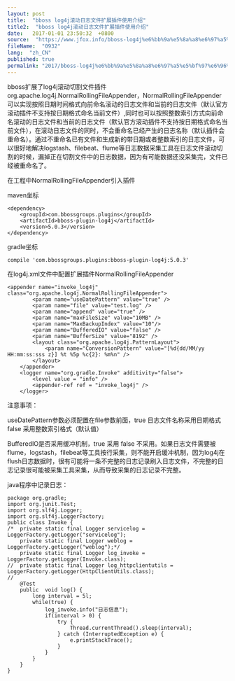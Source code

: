 ```yaml
---
layout: post
title:  "bboss log4j滚动日志文件扩展插件使用介绍"
title2:  "bboss log4j滚动日志文件扩展插件使用介绍"
date:   2017-01-01 23:50:32  +0800
source:  "https://www.jfox.info/bboss-log4j%e6%bb%9a%e5%8a%a8%e6%97%a5%e5%bf%97%e6%96%87%e4%bb%b6%e6%89%a9%e5%b1%95%e6%8f%92%e4%bb%b6%e4%bd%bf%e7%94%a8%e4%bb%8b%e7%bb%8d.html"
fileName:  "0932"
lang:  "zh_CN"
published: true
permalink: "2017/bboss-log4j%e6%bb%9a%e5%8a%a8%e6%97%a5%e5%bf%97%e6%96%87%e4%bb%b6%e6%89%a9%e5%b1%95%e6%8f%92%e4%bb%b6%e4%bd%bf%e7%94%a8%e4%bb%8b%e7%bb%8d.html"
---
```


bboss扩展了log4j滚动切割文件插件org.apache.log4j.NormalRollingFileAppender，NormalRollingFileAppender可以实现按照日期时间格式向前命名滚动的日志文件和当前的日志文件（默认官方滚动插件不支持按日期格式命名当前文件）,同时也可以按照整数索引方式向前命名滚动的日志文件和当前的日志文件（默认官方滚动插件不支持按日期格式命名当前文件），在滚动日志文件的同时，不会重命名已经产生的日志名称（默认插件会重命名）。通过不重命名已有文件和生成新的带日期或者整数索引的日志文件，可以很好地解决logstash、filebeat、flume等日志数据采集工具在日志文件滚动切割的时候，漏掉正在切割文件中的日志数据，因为有可能数据还没采集完，文件已经被重命名了。 

在工程中NormalRollingFileAppender引入插件 

maven坐标 

    <dependency>
        <groupId>com.bbossgroups.plugins</groupId>
        <artifactId>bboss-plugin-log4j</artifactId>
        <version>5.0.3</version>
    </dependency>

gradle坐标 

    compile 'com.bbossgroups.plugins:bboss-plugin-log4j:5.0.3'

在log4j.xml文件中配置扩展插件NormalRollingFileAppender 

    <appender name="invoke_log4j" class="org.apache.log4j.NormalRollingFileAppender">
    		<param name="useDatePattern" value="true" />
    		<param name="file" value="test.log" />
    		<param name="append" value="true" />
    		<param name="maxFileSize" value="10MB" />
    		<param name="MaxBackupIndex" value="10"/>
    		<param name="BufferedIO" value="false" />
    		<param name="BufferSize" value="8192" />
    		<layout class="org.apache.log4j.PatternLayout">
    			<param name="ConversionPattern" value="[%d{dd/MM/yy HH:mm:ss:sss z}] %t %5p %c{2}: %m%n" />
    		</layout>
    	</appender>
    	<logger name="org.gradle.Invoke" additivity="false">
    		<level value = "info" />
    		<appender-ref ref = "invoke_log4j" />
    	</logger>

注意事项： 

useDatePattern参数必须配置在file参数前面，true 日志文件名称采用日期格式 false 采用整数索引格式（默认值） 

BufferedIO是否采用缓冲机制，true 采用 false 不采用。如果日志文件需要被flume，logstash，filebeat等工具按行采集，则不能开启缓冲机制，因为log4j在flush日志数据时，很有可能将一条不完整的日志记录刷入日志文件，不完整的日志记录很可能被采集工具采集，从而导致采集的日志记录不完整。 

java程序中记录日志： 

    package org.gradle;
    import org.junit.Test;
    import org.slf4j.Logger;
    import org.slf4j.LoggerFactory;
    public class Invoke {
    /*	private static final Logger servicelog = LoggerFactory.getLogger("servicelog");
    	private static final Logger weblog = LoggerFactory.getLogger("weblog");*/
    	private static final Logger log_invoke = LoggerFactory.getLogger(Invoke.class);
    //	private static final Logger log_httpclientutils = LoggerFactory.getLogger(HttpClientUtils.class);
    //	
    	@Test
        public  void log() {
        	long interval = 5l;
        	while(true) {
    			log_invoke.info("日志信息");
    			if(interval > 0) {
    				try {
    					Thread.currentThread().sleep(interval);
    				} catch (InterruptedException e) {
    					e.printStackTrace();
    				}
    			}
    		}
        }	
    }
